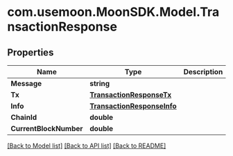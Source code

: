 # com.usemoon.MoonSDK.Model.TransactionResponse

## Properties

Name | Type | Description | Notes
------------ | ------------- | ------------- | -------------
**Message** | **string** |  | 
**Tx** | [**TransactionResponseTx**](TransactionResponseTx.md) |  | 
**Info** | [**TransactionResponseInfo**](TransactionResponseInfo.md) |  | 
**ChainId** | **double** |  | 
**CurrentBlockNumber** | **double** |  | 

[[Back to Model list]](../README.md#documentation-for-models) [[Back to API list]](../README.md#documentation-for-api-endpoints) [[Back to README]](../README.md)

